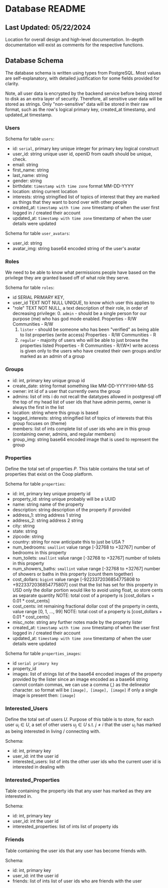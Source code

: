 # Database README
## Last Updated: 05/22/2024

Location for overall design and high-level documentation.
In-depth documentation will exist as comments for the respective functions.

## Database Schema

The database schema is written using types from PostgreSQL.
Most values are self-explanatory, with detailed justification for some fields provided for clarity.

Note, all user data is encrypted by the backend service before being stored to disk as an extra layer of security. Therefore, all sensitive user data will be stored as strings. Only "non-sensitive" data will be stored in their raw format, such as the row's logical primary key, created_at timestamp, and updated_at timestamp.

### Users
Schema for table `users`:
- id: `serial`, primary key
    unique integer for primary key logical construct
- user_id: string
    unique user id, openID from oauth should be unique, check.
- email: string
- first_name: string
- last_name: string
- gender: string
- birthdate: `timestamp with time zone`
    format MM-DD-YYYY
- location: string
    current location 
- interests: string
    stringified list of topics of interest that they are marked as things that they
    want to bond over with other people
- created_at: `timestamp with time zone`
    timestamp of when the user first logged in / created their account
- updated_at: `timestamp with time zone`
    timestamp of when the user details were updated

Schema for table `user_avatars`:
- user_id: string
- avatar_img: string
    base64 encoded string of the user's avatar

### Roles
We need to be able to know what permissions people have based on the privilege they are granted based off of what role they serve.

Schema for table `roles`:
- id SERIAL PRIMARY KEY,
- user_id TEXT NOT NULL UNIQUE,
    to know which user this applies to
- "role" TEXT NOT NULL,
    a text description of their role, in order of decreasing privilege:
    0. `admin` - should be a single person for our purpose (me) who has god mode enabled.
                Properties - R/W
                Communities - R/W
    1. `lister` - should be someone who has been "verified" as being able to list properties (write access)
                Properties - R/W
                Communities - R
    2. `regular` - majority of users who will be able to just browse the properties listed
                Properties - R
                Communities - R/(W*)
                    write access is given only to the users who have created their own groups and/or marked as an admin of a group

 
### Groups
- id: int, primary key
    unique group id
- create_date: string
    format something like MM-DD-YYYY:HH-MM-SS 
- owner: int
    id of a user that currently owns the group
- admins: list of ints
    i do not recall the datatypes allowed in postgresql off the top of my head
    list of user ids that have admin perms, owner is always the first in the list
- location: string
    where this group is based
- tagged_interests: string
    stringified list of topics of interests that this group focuses on (theme)
- members: list of ints
    complete list of user ids who are in this group (containing owner, admins, and regular members)
- group_img: string
    base64 encoded image that is used to represent the group

### Properties
Define the total set of properties $P$. 
This table contains the total set of properties that exist on the Coop platform.

Schema for table `properties`: 
- id: int, primary key
    unique property id
- property_id: string unique
    probably will be a UUID
- name: string
    name of the property
- description: string
    description of the property if provided 
- address_1: string
    address 1 string
- address_2: string
    address 2 string
- city: string
- state: string
- zipcode: string
- country: string
    for now anticipate this to just be USA ? 
- num_bedrooms: `smallint`
    value range [-32768 to +32767]
    number of bedrooms in this property
- num_toilets: `smallint`
    value range [-32768 to +32767]
    number of toilets in this property
- num_showers_baths: `smallint`
    value range [-32768 to +32767]
    number of showers or baths in this property (count them together)
- cost_dollars: `bigint`
    value range [-9223372036854775808 to +9223372036854775807]
    cost that the list has set for this property in USD
    only the dollar portion
    would like to avoid using float, so store cents as separate quantity
    NOTE: total cost of a property is [cost_dollars + 0.01 * cost_cents]
- cost_cents: int
    remaining fractional dollar cost of the property in cents, value range [0, 1, ..., 99]
    NOTE: total cost of a property is [cost_dollars + 0.01 * cost_cents]
- misc_note: string
    any further notes made by the property lister
- created_at: `timestamp with time zone`
    timestamp of when the user first logged in / created their account
- updated_at: `timestamp with time zone`
    timestamp of when the user details were updated

Schema for table `properties_images`:
- id `serial primary key`
- property_id
- images: list of strings
    list of the base64 encoded images of the property provided by the lister
    since an image encoded as a base64 string cannot contain commas, 
    we can use a comma (,) as the delineator character. so format will be 
    `[image], [image], [image]`
    if only a single image is present then:
    `[image]`



### Interested_Users
Define the total set of users $U$. 
Purpose of this table is to store, for each user $u_i \in U$, a set of other users $u_j \in U$ s.t. $j \ne i$ that the user $u_i$ has marked as being interested in living / connecting with.

Schema:
- id: int, primary key
- user_id: int
    the user id
- interested_users: list of ints
    the other user ids who the current user id is interested in dealing with

### Interested_Properties
Table containing the property ids that any user has marked as they are interested in.

Schema:
- id: int, primary key
- user_id: int
    the user id
- interested_properties: list of ints
    list of property ids

### Friends
Table containing the user ids that any user has become friends with.

Schema:
- id: int, primary key
- user_id: int
    the user id
- friends: list of ints
    list of user ids who are friends with the user